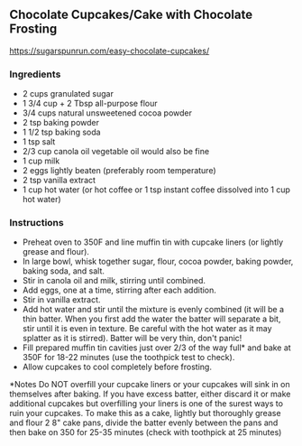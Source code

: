 ## Chocolate Cupcakes/Cake with Chocolate Frosting
<https://sugarspunrun.com/easy-chocolate-cupcakes/>

### Ingredients
- 2 cups granulated sugar
- 1 3/4 cup + 2 Tbsp all-purpose flour
- 3/4 cups natural unsweetened cocoa powder
- 2 tsp baking powder
- 1 1/2 tsp baking soda
- 1 tsp salt
- 2/3 cup canola oil vegetable oil would also be fine
- 1 cup milk
- 2 eggs lightly beaten (preferably room temperature)
- 2 tsp vanilla extract
- 1 cup hot water (or hot coffee or 1 tsp instant coffee dissolved into 1 cup hot water)

### Instructions
- Preheat oven to 350F and line muffin tin with cupcake liners (or lightly grease and flour).
- In large bowl, whisk together sugar, flour, cocoa powder, baking powder, baking soda, and salt.
- Stir in canola oil and milk, stirring until combined.
- Add eggs, one at a time, stirring after each addition.
- Stir in vanilla extract.
- Add hot water and stir until the mixture is evenly combined (it will be a thin batter. When you first add the water the batter will separate a bit, stir until it is even in texture. Be careful with the hot water as it may splatter as it is stirred).  Batter will be very thin, don't panic!
- Fill prepared muffin tin cavities just over 2/3 of the way full* and bake at 350F for 18-22 minutes (use the toothpick test to check).
- Allow cupcakes to cool completely before frosting.

*Notes
Do NOT overfill your cupcake liners or your cupcakes will sink in on themselves after baking. If you have excess batter, either discard it or make additional cupcakes but overfilling your liners is one of the surest ways to ruin your cupcakes.
To make this as a cake, lightly but thoroughly grease and flour 2 8" cake pans, divide the batter evenly between the pans and then bake on 350 for 25-35 minutes (check with toothpick at 25 minutes)
